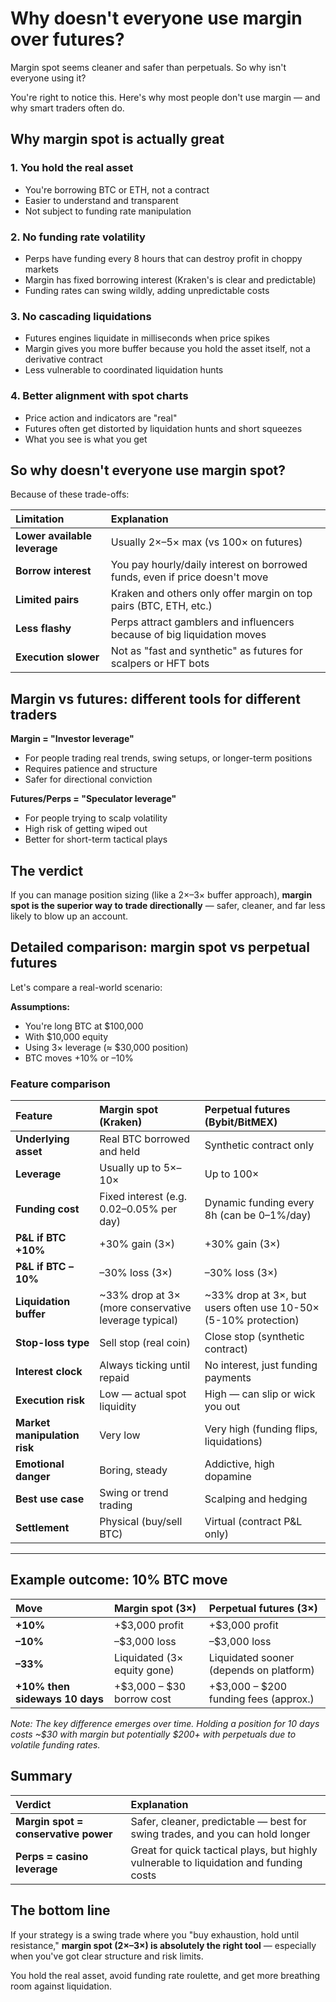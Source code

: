 # Why doesn't everyone use margin over futures?

Margin spot seems cleaner and safer than perpetuals. So why isn't everyone using it?

You're right to notice this. Here's why most people don't use margin — and why smart traders often do.


## Why margin spot is actually great

### 1. You hold the real asset

- You're borrowing BTC or ETH, not a contract
- Easier to understand and transparent
- Not subject to funding rate manipulation

### 2. No funding rate volatility

- Perps have funding every 8 hours that can destroy profit in choppy markets
- Margin has fixed borrowing interest (Kraken's is clear and predictable)
- Funding rates can swing wildly, adding unpredictable costs

### 3. No cascading liquidations

- Futures engines liquidate in milliseconds when price spikes
- Margin gives you more buffer because you hold the asset itself, not a derivative contract
- Less vulnerable to coordinated liquidation hunts

### 4. Better alignment with spot charts

- Price action and indicators are "real"
- Futures often get distorted by liquidation hunts and short squeezes
- What you see is what you get

## So why doesn't everyone use margin spot?

Because of these trade-offs:

| Limitation | Explanation |
|:-----------|:------------|
| **Lower available leverage** | Usually 2×–5× max (vs 100× on futures) |
| **Borrow interest** | You pay hourly/daily interest on borrowed funds, even if price doesn't move |
| **Limited pairs** | Kraken and others only offer margin on top pairs (BTC, ETH, etc.) |
| **Less flashy** | Perps attract gamblers and influencers because of big liquidation moves |
| **Execution slower** | Not as "fast and synthetic" as futures for scalpers or HFT bots |


## Margin vs futures: different tools for different traders

**Margin = "Investor leverage"**
- For people trading real trends, swing setups, or longer-term positions
- Requires patience and structure
- Safer for directional conviction

**Futures/Perps = "Speculator leverage"**
- For people trying to scalp volatility
- High risk of getting wiped out
- Better for short-term tactical plays


## The verdict

If you can manage position sizing (like a 2×–3× buffer approach), **margin spot is the superior way to trade directionally** — safer, cleaner, and far less likely to blow up an account.


## Detailed comparison: margin spot vs perpetual futures

Let's compare a real-world scenario:

**Assumptions:**
- You're long BTC at $100,000
- With $10,000 equity
- Using 3× leverage (≈ $30,000 position)
- BTC moves +10% or –10%

### Feature comparison

| Feature | Margin spot (Kraken) | Perpetual futures (Bybit/BitMEX) |
|:--------|:--------------------|:---------------------------------|
| **Underlying asset** | Real BTC borrowed and held | Synthetic contract only |
| **Leverage** | Usually up to 5×–10× | Up to 100× |
| **Funding cost** | Fixed interest (e.g. 0.02–0.05% per day) | Dynamic funding every 8h (can be 0–1%/day) |
| **P&L if BTC +10%** | +30% gain (3×) | +30% gain (3×) |
| **P&L if BTC –10%** | –30% loss (3×) | –30% loss (3×) |
| **Liquidation buffer** | ~33% drop at 3× (more conservative leverage typical) | ~33% drop at 3×, but users often use 10-50× (5-10% protection) |
| **Stop-loss type** | Sell stop (real coin) | Close stop (synthetic contract) |
| **Interest clock** | Always ticking until repaid | No interest, just funding payments |
| **Execution risk** | Low — actual spot liquidity | High — can slip or wick you out |
| **Market manipulation risk** | Very low | Very high (funding flips, liquidations) |
| **Emotional danger** | Boring, steady | Addictive, high dopamine |
| **Best use case** | Swing or trend trading | Scalping and hedging |
| **Settlement** | Physical (buy/sell BTC) | Virtual (contract P&L only) |

---

## Example outcome: 10% BTC move

| Move | Margin spot (3×) | Perpetual futures (3×) |
|:-----|:-----------------|:-----------------------|
| **+10%** | +$3,000 profit | +$3,000 profit |
| **–10%** | –$3,000 loss | –$3,000 loss |
| **–33%** | Liquidated (3× equity gone) | Liquidated sooner (depends on platform) |
| **+10% then sideways 10 days** | +$3,000 – $30 borrow cost | +$3,000 – $200 funding fees (approx.) |

*Note: The key difference emerges over time. Holding a position for 10 days costs ~$30 with margin but potentially $200+ with perpetuals due to volatile funding rates.*


## Summary

| Verdict | Explanation |
|:--------|:------------|
| **Margin spot = conservative power** | Safer, cleaner, predictable — best for swing trades, and you can hold longer |
| **Perps = casino leverage** | Great for quick tactical plays, but highly vulnerable to liquidation and funding costs |


## The bottom line

If your strategy is a swing trade where you "buy exhaustion, hold until resistance," **margin spot (2×–3×) is absolutely the right tool** — especially when you've got clear structure and risk limits.

You hold the real asset, avoid funding rate roulette, and get more breathing room against liquidation.
